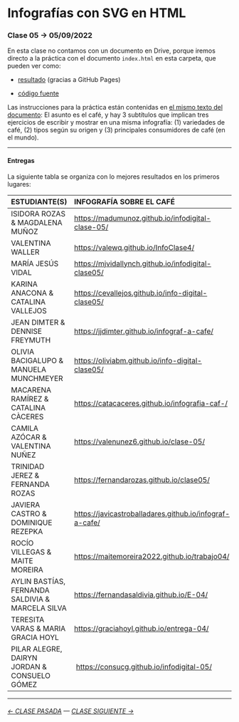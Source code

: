 # Infografías con SVG en HTML

### Clase 05 → 05/09/2022

En esta clase no contamos con un documento en Drive, porque iremos directo a la práctica con el documento `index.html` en esta carpeta, que pueden ver como:

- [resultado](https://profesorfaco.github.io/dno075-2022-2/clase-05/) (gracias a GitHub Pages)

- [código fuente](https://github.com/profesorfaco/dno075-2022-2/blob/main/clase-05/index.html)

Las instrucciones para la práctica están contenidas en [el mismo texto del documento](https://profesorfaco.github.io/dno075-2022-2/clase-05/): El asunto es el café, y hay 3 subtítulos que implican tres ejercicios de escribir y mostrar en una misma infografía: (1) variedades de café, (2) tipos según su origen y (3) principales consumidores de café (en el mundo).

- - - - - - 

#### Entregas

La siguiente tabla se organiza con lo mejores resultados en los primeros lugares:

| ESTUDIANTE(S) | INFOGRAFÍA SOBRE EL CAFÉ |
|:--------|:-------------------|
| ISIDORA ROZAS & MAGDALENA MUÑOZ | https://madumunoz.github.io/infodigital-clase-05/ |
| VALENTINA WALLER | https://valewq.github.io/InfoClase4/ |
| MARÍA JESÚS VIDAL | https://mjvidallynch.github.io/infodigital-clase05/ | 
| KARINA ANACONA & CATALINA VALLEJOS | https://cevallejos.github.io/info-digital-clase05/ |
| JEAN DIMTER & DENNISE FREYMUTH | https://jjdimter.github.io/infograf-a-cafe/ |
| OLIVIA BACIGALUPO & MANUELA MUNCHMEYER | https://oliviabm.github.io/info-digital-clase05/ |
| MACARENA RAMÍREZ & CATALINA CÀCERES | https://catacaceres.github.io/infografia-caf-/ |
| CAMILA AZÓCAR & VALENTINA NUÑEZ | https://valenunez6.github.io/clase-05/ |
| TRINIDAD JEREZ & FERNANDA ROZAS | https://fernandarozas.github.io/clase05/ |
| JAVIERA CASTRO & DOMINIQUE REZEPKA | https://javicastroballadares.github.io/infograf-a-cafe/ |
| ROCÍO VILLEGAS & MAITE MOREIRA | https://maitemoreira2022.github.io/trabajo04/ |
| AYLIN BASTÍAS, FERNANDA SALDIVIA & MARCELA SILVA | https://fernandasaldivia.github.io/E-04/ |
| TERESITA VARAS & MARIA GRACIA HOYL | https://graciahoyl.github.io/entrega-04/ |
| PILAR ALEGRE, DAIRYN JORDAN & CONSUELO GÓMEZ | https://consucg.github.io/infodigital-05/ |


- - - - - - - - - - 

###### [← CLASE PASADA](https://github.com/profesorfaco/dno075-2022-2/tree/main/clase-04) — [CLASE SIGUIENTE →](https://github.com/profesorfaco/dno075-2022-2/tree/main/clase-06) 

